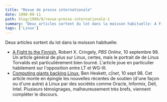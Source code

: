 ```yaml
---
title: "Revue de presse internationale"
date: 1998-09-11
path: blog/1998/9/revue-presse-internationale-1
summary: "Deux articles sortent du lot dans la moisson habituelle: A Fight to the Finnish, Robert X."
tags: ['Linux']
---
```


<P>
Deux articles sortent du lot dans la moisson habituelle:
</P>

<UL>

<LI><A HREF="http://www.pbs.org/cringely/pulpit/pulpit19980910.html">A Fight to the Finnish</A>, Robert X. Cringely, <EM>PBS Online</EM>,
10 septembre 98.  Un article général de plus sur Linux, certes, mais le
portrait de de Linus Torvalds est particulièrement bien tourné. L'article
joue en particulier habilement sur l'opposition entre LT et WG-III.
<LI><A HREF="http://www.news.com/News/Item/0,4,26224,00.html?owv">Computing giants backing Linux</A>, Ben Heskett, <EM>c|net</EM>, 10
sept 98.  Cet article monte en épingle les nouvelles récentes de soutien
(d'une façon ou d'une autre) à Linux par des sociétés comme Oracle,
Informix, Dell, Intel. Plusieurs témoignages, malheureusement très brefs,
viennent compléter le discours.
</UL>


